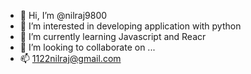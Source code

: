 - 👋 Hi, I’m @nilraj9800
- 👀 I’m interested in developing application with python
- 🌱 I’m currently learning Javascript and Reacr
- 💞️ I’m looking to collaborate on ...
- 📫 1122nilraj@gmail.com

<!---
nilraj9800/nilraj9800 is a ✨ special ✨ repository because its `README.md` (this file) appears on your GitHub profile.
You can click the Preview link to take a look at your changes.
--->
